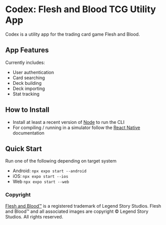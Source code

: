 # Codex: Flesh and Blood TCG Utility App

Codex is a utility app for the trading card game Flesh and Blood.

## App Features

Currently includes:

- User authentication
- Card searching
- Deck building
- Deck importing
- Stat tracking

## How to Install

- Install at least a recent version of [Node](https://nodejs.org/en) to run the CLI
- For compiling / running in a simulator follow the [React Native](https://reactnative.dev/docs/environment-setup) documentation

## Quick Start

Run one of the following depending on target system

- Android: `npx expo start --android`
- iOS: `npx expo start --ios`
- Web `npx expo start --web`

### Copyright

[Flesh and Blood™](https://fabtcg.com/) is a registered trademark of Legend Story Studios. Flesh and Blood™ and all associated images are copyright © Legend Story Studios. All rights reserved.
